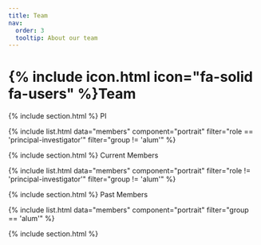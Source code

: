 ```yaml
---
title: Team
nav:
  order: 3
  tooltip: About our team
---
```


# {% include icon.html icon="fa-solid fa-users" %}Team

{% include section.html %}
PI

{% include list.html data="members" component="portrait" filter="role == 'principal-investigator'" filter="group != 'alum'" %}

{% include section.html %}
Current Members

{% include list.html data="members" component="portrait" filter="role != 'principal-investigator'" filter="group != 'alum'" %}

{% include section.html %}
Past Members

{% include list.html data="members" component="portrait" filter="group == 'alum'" %}

{% include section.html %}


